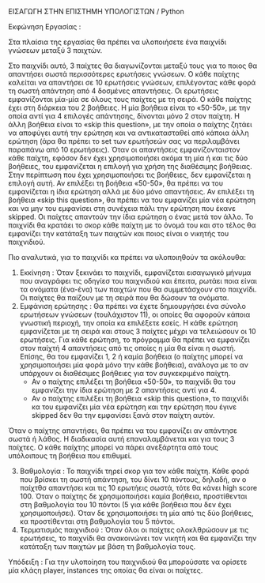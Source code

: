ΕΙΣΑΓΩΓΗ ΣΤΗΝ ΕΠΙΣΤΗΜΗ ΥΠΟΛΟΓΙΣΤΩΝ / Python

Εκφώνηση Εργασίας : 

Στα πλαίσια της εργασίας θα πρέπει να υλοποιήσετε ένα παιχνίδι γνώσεων μεταξύ 3 παιχτών.

Στο παιχνίδι αυτό, 3 παίχτες θα διαγωνίζονται μεταξύ τους για το ποιος θα απαντήσει σωστά περισσότερες ερωτήσεις γνώσεων. Ο κάθε παίχτης καλείται να απαντήσει σε 10 ερωτήσεις γνώσεων, επιλέγοντας κάθε φορά τη σωστή απάντηση από 4 δοσμένες απαντήσεις. Οι ερωτήσεις εμφανίζονται μία-μία σε όλους τους παίχτες με τη σειρά. Ο κάθε παίχτης έχει στη διάρκεια του 2 βοήθειες. Η μία βοήθεια είναι το «50-50», με την οποία αντί για 4 επιλογές απάντησης, δίνονται μόνο 2 στον παίχτη. Η άλλη βοήθεια είναι το «skip this question», με την οποία ο παίχτης ζητάει να αποφύγει αυτή την ερώτηση και να αντικατασταθεί από κάποια άλλη ερώτηση (άρα θα πρέπει το set των ερωτήσεών σας να περιλαμβάνει παραπάνω από 10 ερωτήσεις). Όταν οι απαντήσεις εμφανίζονταιστον κάθε παίχτη, εφόσον δεν έχει χρησιμοποιήσει ακόμα τη μία ή και τις δύο βοήθειες, του εμφανίζεται η επιλογή για χρήση της διαθέσιμης βοήθειας. Στην περίπτωση που έχει χρησιμοποιήσει τις βοήθειες, δεν εμφανίζεται η επιλογή αυτή. Αν επιλέξει τη βοήθεια «50-50», θα πρέπει να του εμφανίζεται η ίδια ερώτηση αλλά με δύο μόνο απαντήσεις. Αν επιλέξει τη βοήθεια «skip this question», θα πρέπει να του εμφανίζει μία νέα ερώτηση και να μην του εμφανίσει στη συνέχεια πάλι την ερώτηση που έκανε skipped. Οι παίχτες απαντούν την ίδια ερώτηση ο ένας μετά τον άλλο. Το παιχνίδι θα κρατάει το σκορ κάθε παίχτη με το όνομά του και στο τέλος θα εμφανίζει την κατάταξη των παιχτών και ποιος είναι ο νικητής του παιχνιδιού.

Πιο αναλυτικά, για το παιχνίδι κα πρέπει να υλοποιηθούν τα ακόλουθα:

  1. Εκκίνηση : Όταν ξεκινάει το παιχνίδι, εμφανίζεται εισαγωγικό μήνυμα που αναγράφει τις οδηγίεσ του παιχνιδιού και έπειτα, ρωτάει ποια είναι τα ονόματα (ένα-ένα) των παιχτών       που θα συμμετάσχουν στο παιχνίδι. Οι παίχτες θα παίζουν με τη σειρά που θα δώσουν τα ονόματα.
  2. Εμφάνιση ερώτησης : Θα πρέπει να έχετε δημιουργήσει ένα σύνολο ερωτήσεων γνώσεων (τουλάχιστον 11), οι οποίες θα αφορούν κάποια γνωστική περιοχή, την οποία κα επιλέξετε          εσείς. Η κάθε ερώτηση εμφανίζεται με τη σειρά και στους 3 παίχτες μέχρι να τελειώσουν οι 10 ερωτήσεις. Για κάθε ερώτηση, το πρόγραμμα θα πρέπει να εμφανίζει στον παίχτή 4        απαντήσεις από τις οποίες η μία θα είναι η σωστή. Επίσης, θα του εμφανίζει 1, 2 ή καμία βοήθεια (ο παίχτης μπορεί να χρησιμοποιήσει μία φορά μόνο την κάθε βοήθεια), ανάλογα      με το αν υπάρχουν οι διαθέσιμες βοήθειες για τον συγκεκριμένο παίχτη.
        - Αν ο παίχτης επιλέξει τη βοήθεια «50-50», το παιχνίδι θα του εμφανίζει την ίδια ερώτηση με 2 απαντήσεις αντί για 4.
        - Αν ο παίχτης επιλέξει τη βοήθεια «skip this question», το παιχνίδι κα του εμφανίζει μία νέα ερώτηση και την ερώτηση που έγινε skipped δεν θα την εμφανίσει ξανά στον             παίχτη αυτόν.
        
Όταν ο παίχτης απαντήσει, θα πρέπει να του εμφανίζει αν απάντησε σωστά ή λάθος. Η διαδικασία αυτή επαναλαμβάνεται και για τους 3 παίχτες. Ο κάθε παίχτης μπορεί να πάρει ανεξάρτητα από τους υπόλοιπους τη βοήθεια που επιθυμεί.

  3. Βαθμολογία : Το παιχνίδι τηρεί σκορ για τον κάθε παίχτη. Κάθε φορά που βρίσκει τη σωστή απάντηση, του δίνει 10 πόντους, δηλαδή, αν ο παίχτθσ απαντήσει και τις 10 ερωτήεις       σωστά, τότε θα κάνει high score 100. Όταν ο παίχτης δε χρησιμοποιήσει καμία βοήθεια, προστίθενται στη βαθμολογία του 10 πόντοι (5 για κάθε βοήθεια που δεν έχει                   χρησιμοποιήσει). Όταν δε χρησιμοποιήσει τη μία από τις δύο βοήθειες, κα προστίθενται στη βαθμολογία του 5 πόντοι.
  4. Τερματισμός παιχνιδιού : Όταν όλοι οι παίχτες ολοκλθρώσουν με τις ερωτήσεις, το παιχνίδι θα ανακοινώνει τον νικητή και θα εμφανίζει την κατάταξη των παιχτών με βάση τη        βαθμολογία τους.
  
Υπόδειξη : Για την υλοποίηση του παιχνιδιού θα μπορούσατε να ορίσετε μία κλάςη player, instances της οποίας θα είναι οι παίχτες.

